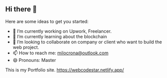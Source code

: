 ## Hi there 👋

Here are some ideas to get you started:

- 🔭 I’m currently working on Upwork, Freelancer.
- 🌱 I’m currently learning about the blockchain
- 👯 I’m looking to collaborate on company or client who want to build the web project.
- 📫 How to reach me: milocrona@outlook.com
- 😄 Pronouns: Master


This is my Portfolio site.
https://webcodestar.netlify.app/
